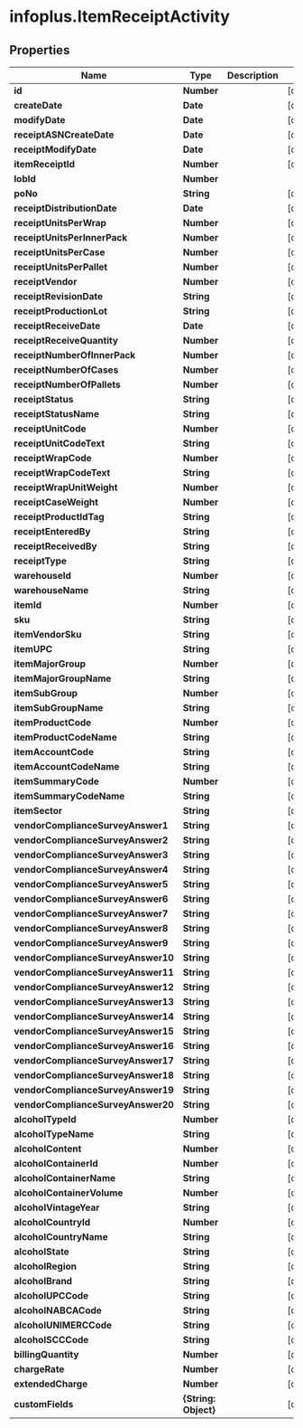 # infoplus.ItemReceiptActivity

## Properties
Name | Type | Description | Notes
------------ | ------------- | ------------- | -------------
**id** | **Number** |  | [optional] 
**createDate** | **Date** |  | [optional] 
**modifyDate** | **Date** |  | [optional] 
**receiptASNCreateDate** | **Date** |  | [optional] 
**receiptModifyDate** | **Date** |  | [optional] 
**itemReceiptId** | **Number** |  | [optional] 
**lobId** | **Number** |  | 
**poNo** | **String** |  | [optional] 
**receiptDistributionDate** | **Date** |  | [optional] 
**receiptUnitsPerWrap** | **Number** |  | [optional] 
**receiptUnitsPerInnerPack** | **Number** |  | [optional] 
**receiptUnitsPerCase** | **Number** |  | [optional] 
**receiptUnitsPerPallet** | **Number** |  | [optional] 
**receiptVendor** | **Number** |  | [optional] 
**receiptRevisionDate** | **String** |  | [optional] 
**receiptProductionLot** | **String** |  | [optional] 
**receiptReceiveDate** | **Date** |  | [optional] 
**receiptReceiveQuantity** | **Number** |  | [optional] 
**receiptNumberOfInnerPack** | **Number** |  | [optional] 
**receiptNumberOfCases** | **Number** |  | [optional] 
**receiptNumberOfPallets** | **Number** |  | [optional] 
**receiptStatus** | **String** |  | [optional] 
**receiptStatusName** | **String** |  | [optional] 
**receiptUnitCode** | **Number** |  | [optional] 
**receiptUnitCodeText** | **String** |  | [optional] 
**receiptWrapCode** | **Number** |  | [optional] 
**receiptWrapCodeText** | **String** |  | [optional] 
**receiptWrapUnitWeight** | **Number** |  | [optional] 
**receiptCaseWeight** | **Number** |  | [optional] 
**receiptProductIdTag** | **String** |  | [optional] 
**receiptEnteredBy** | **String** |  | [optional] 
**receiptReceivedBy** | **String** |  | [optional] 
**receiptType** | **String** |  | [optional] 
**warehouseId** | **Number** |  | [optional] 
**warehouseName** | **String** |  | [optional] 
**itemId** | **Number** |  | [optional] 
**sku** | **String** |  | [optional] 
**itemVendorSku** | **String** |  | [optional] 
**itemUPC** | **String** |  | [optional] 
**itemMajorGroup** | **Number** |  | [optional] 
**itemMajorGroupName** | **String** |  | [optional] 
**itemSubGroup** | **Number** |  | [optional] 
**itemSubGroupName** | **String** |  | [optional] 
**itemProductCode** | **Number** |  | [optional] 
**itemProductCodeName** | **String** |  | [optional] 
**itemAccountCode** | **String** |  | [optional] 
**itemAccountCodeName** | **String** |  | [optional] 
**itemSummaryCode** | **Number** |  | [optional] 
**itemSummaryCodeName** | **String** |  | [optional] 
**itemSector** | **String** |  | [optional] 
**vendorComplianceSurveyAnswer1** | **String** |  | [optional] 
**vendorComplianceSurveyAnswer2** | **String** |  | [optional] 
**vendorComplianceSurveyAnswer3** | **String** |  | [optional] 
**vendorComplianceSurveyAnswer4** | **String** |  | [optional] 
**vendorComplianceSurveyAnswer5** | **String** |  | [optional] 
**vendorComplianceSurveyAnswer6** | **String** |  | [optional] 
**vendorComplianceSurveyAnswer7** | **String** |  | [optional] 
**vendorComplianceSurveyAnswer8** | **String** |  | [optional] 
**vendorComplianceSurveyAnswer9** | **String** |  | [optional] 
**vendorComplianceSurveyAnswer10** | **String** |  | [optional] 
**vendorComplianceSurveyAnswer11** | **String** |  | [optional] 
**vendorComplianceSurveyAnswer12** | **String** |  | [optional] 
**vendorComplianceSurveyAnswer13** | **String** |  | [optional] 
**vendorComplianceSurveyAnswer14** | **String** |  | [optional] 
**vendorComplianceSurveyAnswer15** | **String** |  | [optional] 
**vendorComplianceSurveyAnswer16** | **String** |  | [optional] 
**vendorComplianceSurveyAnswer17** | **String** |  | [optional] 
**vendorComplianceSurveyAnswer18** | **String** |  | [optional] 
**vendorComplianceSurveyAnswer19** | **String** |  | [optional] 
**vendorComplianceSurveyAnswer20** | **String** |  | [optional] 
**alcoholTypeId** | **Number** |  | [optional] 
**alcoholTypeName** | **String** |  | [optional] 
**alcoholContent** | **Number** |  | [optional] 
**alcoholContainerId** | **Number** |  | [optional] 
**alcoholContainerName** | **String** |  | [optional] 
**alcoholContainerVolume** | **Number** |  | [optional] 
**alcoholVintageYear** | **String** |  | [optional] 
**alcoholCountryId** | **Number** |  | [optional] 
**alcoholCountryName** | **String** |  | [optional] 
**alcoholState** | **String** |  | [optional] 
**alcoholRegion** | **String** |  | [optional] 
**alcoholBrand** | **String** |  | [optional] 
**alcoholUPCCode** | **String** |  | [optional] 
**alcoholNABCACode** | **String** |  | [optional] 
**alcoholUNIMERCCode** | **String** |  | [optional] 
**alcoholSCCCode** | **String** |  | [optional] 
**billingQuantity** | **Number** |  | [optional] 
**chargeRate** | **Number** |  | [optional] 
**extendedCharge** | **Number** |  | [optional] 
**customFields** | **{String: Object}** |  | [optional] 


